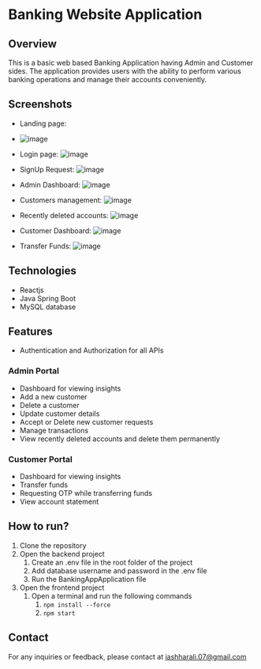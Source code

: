 # Banking Website Application #
## Overview ##
This is a basic web based Banking Application having Admin and Customer sides. The application provides users with the ability to perform various banking operations and manage their accounts conveniently.

## Screenshots ##
* Landing page:
* ![image](https://github.com/user-attachments/assets/928e97b8-bdca-4308-9211-3f681c250c4f)

* Login page:
![image](https://github.com/user-attachments/assets/e8407184-a432-42f0-952e-55e8f47b945f)

* SignUp Request:
![image](https://github.com/user-attachments/assets/a15e3419-202a-4fd0-b2f8-90f3903e915c)

* Admin Dashboard:
![image](https://github.com/user-attachments/assets/02541e16-5e82-406c-9149-b980bf68756b)

* Customers management:
![image](https://github.com/user-attachments/assets/92191bb6-ec63-4e97-8697-7de77b04f9db)

* Recently deleted accounts:
![image](https://github.com/user-attachments/assets/58fd8df0-a81b-4e92-b159-3692c1e610f4)

* Customer Dashboard:
![image](https://github.com/user-attachments/assets/9df8ae52-b9c3-4c93-99b3-6ed4a6a10baa)

* Transfer Funds:
![image](https://github.com/user-attachments/assets/8bbda6f2-646f-42d9-a0cb-30b819db8095)

## Technologies ##
* Reactjs
* Java Spring Boot
* MySQL database
  
## Features ##
* Authentication and Authorization for all APIs
### Admin Portal ###
* Dashboard for viewing insights
* Add a new customer
* Delete a customer
* Update customer details
* Accept or Delete new customer requests
* Manage transactions
* View recently deleted accounts and delete them permanently
### Customer Portal ###
* Dashboard for viewing insights
* Transfer funds
* Requesting OTP while transferring funds
* View account statement

## How to run? ##
1. Clone the repository
2. Open the backend project
   1. Create an .env file in the root folder of the project
   2. Add database username and password in the .env file
   3. Run the BankingAppApplication file
3. Open the frontend project
   1. Open a terminal and run the following commands
      1. ```npm install --force```
      2. ```npm start```

## Contact ##
For any inquiries or feedback, please contact at iashharali.07@gmail.com
